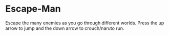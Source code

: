 # Escape-Man
Escape the many enemies as you go through different worlds. Press the up arrow to jump and the down arrow to crouch/naruto run.
